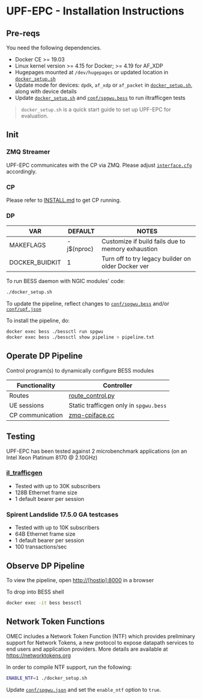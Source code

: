 <!--
SPDX-License-Identifier: Apache-2.0
Copyright(c) 2019 Intel Corporation
-->

# UPF-EPC - Installation Instructions

## Pre-reqs

You need the following dependencies.

* Docker CE >= 19.03
* Linux kernel version >= 4.15 for Docker; >= 4.19 for AF_XDP
* Hugepages mounted at `/dev/hugepages` or updated location in [`docker_setup.sh`](docker_setup.sh)
* Update mode for devices: `dpdk`, `af_xdp` or `af_packet` in [`docker_setup.sh`](docker_setup.sh),
    along with device details
* Update [`docker_setup.sh`](docker_setup.sh) and [`conf/spgwu.bess`](conf/spgwu.bess) to run iltrafficgen tests

>`docker_setup.sh` is a quick start guide to set up UPF-EPC for evaluation.

## Init

### ZMQ Streamer

UPF-EPC communicates with the CP via ZMQ. Please adjust
[`interface.cfg`](https://github.com/omec-project/ngic-rtc/tree/central-cp-multi-upfs/config/interface.cfg) accordingly.

### CP

Please refer to [INSTALL.md](https://github.com/omec-project/ngic-rtc/tree/central-cp-multi-upfs/INSTALL.MD) to get CP running.

### DP

| VAR            | DEFAULT    | NOTES                                              |
|----------------|------------|----------------------------------------------------|
| MAKEFLAGS      | -j$(nproc) | Customize if build fails due to memory exhaustion  |
| DOCKER_BUIDKIT |          1 | Turn off to try legacy builder on older Docker ver |

To run BESS daemon with NGIC modules' code:

```bash
./docker_setup.sh
```

To update the pipeline, reflect changes to [`conf/spgwu.bess`](conf/spgwu.bess)
and/or [`conf/upf.json`](conf/upf.json)

To install the pipeline, do:

```bash
docker exec bess ./bessctl run spgwu
docker exec bess ./bessctl show pipeline > pipeline.txt
```

## Operate DP Pipeline

Control program(s) to dynamically configure BESS modules

| Functionality | Controller |
|---------------|------------|
| Routes | [route_control.py](conf/route_control.py) |
| UE sessions | Static trafficgen only in `spgwu.bess` |
| CP communication | [zmq-cpiface.cc](cpiface/zmq-cpiface.cc) |

## Testing

UPF-EPC has been tested against 2 microbenchmark applications (on an Intel Xeon Platinum 8170 @ 2.10GHz)

### [il_trafficgen](https://github.com/omec-project/il_trafficgen)
<!-- Baseline performance of the dataplane is ~5 Mpps per CPU -->
* Tested with up to 30K subscribers
* 128B Ethernet frame size
* 1 default bearer per session

### Spirent Landslide 17.5.0 GA testcases

* Tested with up to 10K subscribers
* 64B Ethernet frame size
* 1 default bearer per session
* 100 transactions/sec

## Observe DP Pipeline

To view the pipeline, open [http://[hostip]:8000](http://[hostip]:8000)
in a browser

To drop into BESS shell

```bash
docker exec -it bess bessctl
```

## Network Token Functions

OMEC includes a Network Token Function (NTF) which provides preliminary support
for Network Tokens, a new protocol to expose datapath services to end users and
application providers. More details are available at https://networktokens.org

In order to compile NTF support, run the following:

```bash
ENABLE_NTF=1 ./docker_setup.sh
```

Update [`conf/spgwu.json`](conf/spgwu.json) and set the `enable_ntf` option to
`true`.
